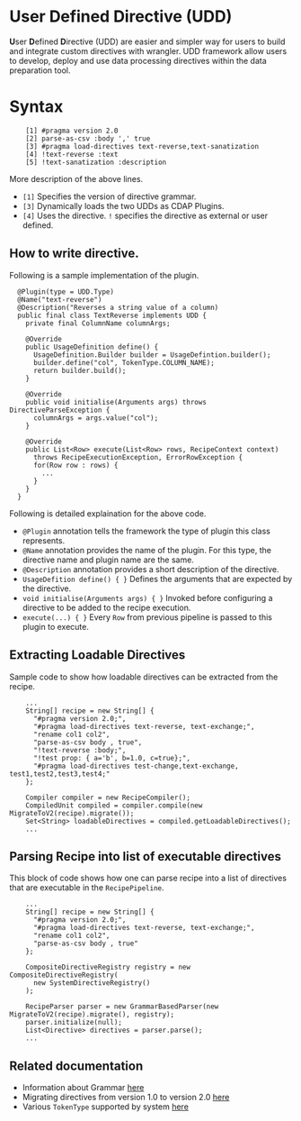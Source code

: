 # User Defined Directive (UDD)

**U**ser **D**efined **D**irective (UDD) are easier and simpler way for users to build and integrate custom directives with wrangler. UDD framework allow users to develop, deploy and use data processing directives within the data preparation tool.

# Syntax

```
    [1] #pragma version 2.0
    [2] parse-as-csv :body ',' true
    [3] #pragma load-directives text-reverse,text-sanatization
    [4] !text-reverse :text
    [5] !text-sanatization :description
```

More description of the above lines. 

  * `[1]` Specifies the version of directive grammar.
  * `[3]` Dynamically loads the two UDDs as CDAP Plugins. 
  * `[4]` Uses the directive. `!` specifies the directive as external or user defined.

## How to write directive.

Following is a sample implementation of the plugin.

```
  @Plugin(type = UDD.Type)
  @Name("text-reverse")
  @Description("Reverses a string value of a column)
  public final class TextReverse implements UDD {
    private final ColumnName columnArgs;

    @Override
    public UsageDefinition define() {
      UsageDefinition.Builder builder = UsageDefintion.builder();
      builder.define("col", TokenType.COLUMN_NAME);
      return builder.build();
    }

    @Override
    public void initialise(Arguments args) throws DirectiveParseException {
      columnArgs = args.value("col");
    }

    @Override
    public List<Row> execute(List<Row> rows, RecipeContext context)
      throws RecipeExecutionException, ErrorRowException {
      for(Row row : rows) {
        ...
      }
    }
  }
```

Following is detailed explaination for the above code.

  * `@Plugin` annotation tells the framework the type of plugin this class represents.
  * `@Name` annotation provides the name of the plugin. For this type, the directive name and plugin name are the same.
  * `@Description` annotation provides a short description of the directive.
  * `UsageDefition define() { }` Defines the arguments that are expected by the directive.
  * `void initialise(Arguments args) { }` Invoked before configuring a directive to be added to the recipe execution.
  * `execute(...) { }` Every `Row` from previous pipeline is passed to this plugin to execute.

## Extracting Loadable Directives

Sample code to show how loadable directives can be extracted from the recipe.

```
    ...
    String[] recipe = new String[] {
      "#pragma version 2.0;",
      "#pragma load-directives text-reverse, text-exchange;",
      "rename col1 col2",
      "parse-as-csv body , true",
      "!text-reverse :body;",
      "!test prop: { a='b', b=1.0, c=true};",
      "#pragma load-directives test-change,text-exchange, test1,test2,test3,test4;"
    };

    Compiler compiler = new RecipeCompiler();
    CompiledUnit compiled = compiler.compile(new MigrateToV2(recipe).migrate());
    Set<String> loadableDirectives = compiled.getLoadableDirectives();
    ...
```

## Parsing Recipe into list of executable directives

This block of code shows how one can parse recipe into a list of
directives that are executable in the `RecipePipeline`.

```
    ...
    String[] recipe = new String[] {
      "#pragma version 2.0;",
      "#pragma load-directives text-reverse, text-exchange;",
      "rename col1 col2",
      "parse-as-csv body , true"
    };

    CompositeDirectiveRegistry registry = new CompositeDirectiveRegistry(
      new SystemDirectiveRegistry()
    );

    RecipeParser parser = new GrammarBasedParser(new MigrateToV2(recipe).migrate(), registry);
    parser.initialize(null);
    List<Directive> directives = parser.parse();
    ...
```

## Related documentation

  * Information about Grammar [here](grammar/grammar-info.md)
  * Migrating directives from version 1.0 to version 2.0 [here](directive-migration.md)
  * Various `TokenType` supported by system [here](../api/src/main/java/co/cask/wrangler/api/parser/TokenType.java)
